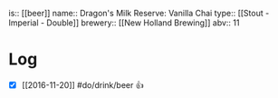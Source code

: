 is:: [[beer]]
name:: Dragon's Milk Reserve: Vanilla Chai
type:: [[Stout - Imperial - Double]]
brewery:: [[New Holland Brewing]]
abv:: 11

# Log
- [x] [[2016-11-20]] #do/drink/beer 👍
